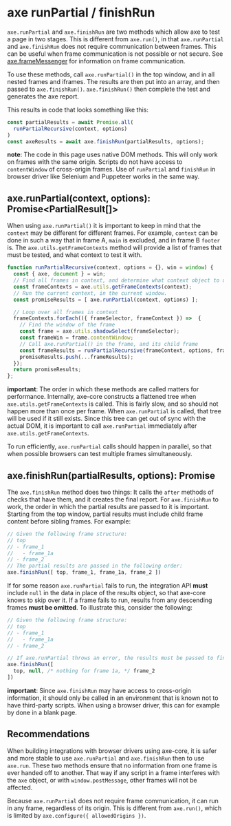 # axe runPartial / finishRun

`axe.runPartial` and `axe.finishRun` are two methods which allow axe to test a page in two stages. This is different from `axe.run()`, in that `axe.runPartial` and `axe.finishRun` does not require communication between frames. This can be useful when frame communication is not possible or not secure. See [axe.frameMessenger](frame-messenger.md) for information on frame communication.

To use these methods, call `axe.runPartial()` in the top window, and in all nested frames and iframes. The results are then put into an array, and then passed to `axe.finishRun()`. `axe.finishRun()` then complete the test and generates the axe report.

This results in code that looks something like this:

```js
const partialResults = await Promise.all(
  runPartialRecursive(context, options)
)
const axeResults = await axe.finishRun(partialResults, options);
```

**note**: The code in this page uses native DOM methods. This will only work on frames with the same origin. Scripts do not have access to `contentWindow` of cross-origin frames. Use of `runPartial` and `finishRun` in browser driver like Selenium and Puppeteer works in the same way.

## axe.runPartial(context, options): Promise<PartialResult[]>

When using `axe.runPartial()` it is important to keep in mind that the `context` may be different for different frames. For example, `context` can be done in such a way that in frame A, `main` is excluded, and in frame B `footer` is. The `axe.utils.getFrameContexts` method will provide a list of frames that must be tested, and what context to test it with.

```js
function runPartialRecursive(context, options = {}, win = window) {
  const { axe, document } = win;
  // Find all frames in context, and determine what context object to use in that frame
  const frameContexts = axe.utils.getFrameContexts(context);
  // Run the current context, in the current window.
  const promiseResults = [ axe.runPartial(context, options) ];

  // Loop over all frames in context
  frameContexts.forEach(({ frameSelector, frameContext }) =>  {
    // Find the window of the frame
    const frame = axe.utils.shadowSelect(frameSelector);
    const frameWin = frame.contentWindow;
    // Call axe.runPartial() in the frame, and its child frame
    const frameResults = runPartialRecursive(frameContext, options, frameWin);
    promiseResults.push(...frameResults);
  });
  return promiseResults;
};
```

**important**: The order in which these methods are called matters for performance. Internally, axe-core constructs a flattened tree when `axe.utils.getFrameContexts` is called. This is fairly slow, and so should not happen more than once per frame. When `axe.runPartial` is called, that tree will be used if it still exists. Since this tree can get out of sync with the actual DOM, it is important to call `axe.runPartial` immediately after `axe.utils.getFrameContexts`.

To run efficiently, `axe.runPartial` calls should happen in parallel, so that when possible browsers can test multiple frames simultaneously.

## axe.finishRun(partialResults, options): Promise<AxeResults>

The `axe.finishRun` method does two things: It calls the `after` methods of checks that have them, and it creates the final report. For `axe.finishRun` to work, the order in which the partial results are passed to it is important. Starting from the top window, partial results must include child frame content before sibling frames. For example:

```js
// Given the following frame structure:
// top
// - frame_1
//   - frame_1a
// - frame_2
// The partial results are passed in the following order:
axe.finishRun([ top, frame_1, frame_1a, frame_2 ])
```

If for some reason `axe.runPartial` fails to run, the integration API **must** include `null` in the data in place of the results object, so that axe-core knows to skip over it. If a frame fails to run, results from any descending frames **must be omitted**. To illustrate this, consider the following:

```js
// Given the following frame structure:
// top
// - frame_1
//   - frame_1a
// - frame_2

// If axe.runPartial throws an error, the results must be passed to finishRun like this:
axe.finishRun([
  top, null, /* nothing for frame 1a, */ frame_2
])
```

**important**: Since `axe.finishRun` may have access to cross-origin information, it should only be called in an environment that is known not to have third-party scripts. When using a browser driver, this can for example by done in a blank page.

## Recommendations

When building integrations with browser drivers using axe-core, it is safer and more stable to use `axe.runPartial` and `axe.finishRun` then to use `axe.run`. These two methods ensure that no information from one frame is ever handed off to another. That way if any script in a frame interferes with the `axe` object, or with `window.postMessage`, other frames will not be affected.

Because `axe.runPartial` does not require frame communication, it can run in any frame, regardless of its origin. This is different from `axe.run()`, which is limited by `axe.configure({ allowedOrigins })`.
